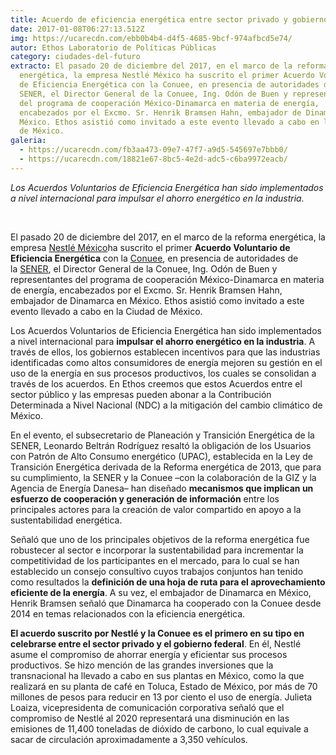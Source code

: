 ```yaml
---
title: Acuerdo de eficiencia energética entre sector privado y gobierno federal
date: 2017-01-08T06:27:13.512Z
img: https://ucarecdn.com/ebb0b4b4-d4f5-4685-9bcf-974afbcd5e74/
autor: Ethos Laboratorio de Políticas Públicas
category: ciudades-del-futuro
extracto: El pasado 20 de diciembre del 2017, en el marco de la reforma
  energética, la empresa Nestlé México ha suscrito el primer Acuerdo Voluntario
  de Eficiencia Energética con la Conuee, en presencia de autoridades de la
  SENER, el Director General de la Conuee, Ing. Odón de Buen y representantes
  del programa de cooperación México-Dinamarca en materia de energía,
  encabezados por el Excmo. Sr. Henrik Bramsen Hahn, embajador de Dinamarca en
  México. Ethos asistió como invitado a este evento llevado a cabo en la Ciudad
  de México.
galeria:
  - https://ucarecdn.com/fb3aa473-09e7-47f7-a9d5-545697e7bbb0/
  - https://ucarecdn.com/18821e67-8bc5-4e2d-adc5-c6ba9972eacb/
---
```

*Los Acuerdos Voluntarios de Eficiencia Energética han sido implementados a nivel internacional para impulsar el ahorro energético en la industria.*

 

El pasado 20 de diciembre del 2017, en el marco de la reforma energética, la empresa [Nestlé México](https://www.nestle.com.mx/)ha suscrito el primer **Acuerdo Voluntario de Eficiencia Energética** con la [Conuee](https://www.gob.mx/conuee), en presencia de autoridades de la [SENER](https://www.gob.mx/sener), el Director General de la Conuee, Ing. Odón de Buen y representantes del programa de cooperación México-Dinamarca en materia de energía, encabezados por el Excmo. Sr. Henrik Bramsen Hahn, embajador de Dinamarca en México. Ethos asistió como invitado a este evento llevado a cabo en la Ciudad de México.

Los Acuerdos Voluntarios de Eficiencia Energética han sido implementados a nivel internacional para **impulsar el ahorro energético en la industria**. A través de ellos, los gobiernos establecen incentivos para que las industrias identificadas como altos consumidores de energía mejoren su gestión en el uso de la energía en sus procesos productivos, los cuales se consolidan a través de los acuerdos. En Ethos creemos que estos Acuerdos entre el sector público y las empresas pueden abonar a la Contribución Determinada a Nivel Nacional (NDC) a la mitigación del cambio climático de México.

En el evento, el subsecretario de Planeación y Transición Energética de la SENER, Leonardo Beltrán Rodríguez resaltó la obligación de los Usuarios con Patrón de Alto Consumo energético (UPAC), establecida en la Ley de Transición Energética derivada de la Reforma energética de 2013, que para su cumplimiento, la SENER y la Conuee –con la colaboración de la GIZ y la Agencia de Energía Danesa– han diseñado **mecanismos que implican un esfuerzo de cooperación y generación de información** entre los principales actores para la creación de valor compartido en apoyo a la sustentabilidad energética.

Señaló que uno de los principales objetivos de la reforma energética fue robustecer al sector e incorporar la sustentabilidad para incrementar la competitividad de los participantes en el mercado, para lo cual se han establecido un consejo consultivo cuyos trabajos conjuntos han tenido como resultados la **definición de una hoja de ruta para el aprovechamiento eficiente de la energía**. A su vez, el embajador de Dinamarca en México, Henrik Bramsen señaló que Dinamarca ha cooperado con la Conuee desde 2014 en temas relacionados con la eficiencia energética.

**El acuerdo suscrito por Nestlé y la Conuee es el primero en su tipo en celebrarse entre el sector privado y el gobierno federal**. En él, Nestlé asume el compromiso de ahorrar energía y eficientar sus procesos productivos. Se hizo mención de las grandes inversiones que la transnacional ha llevado a cabo en sus plantas en México, como la que realizará en su planta de café en Toluca, Estado de México, por más de 70 millones de pesos para reducir en 13 por ciento el uso de energía. Julieta Loaiza, vicepresidenta de comunicación corporativa señaló que el compromiso de Nestlé al 2020 representará una disminución en las emisiones de 11,400 toneladas de dióxido de carbono, lo cual equivale a sacar de circulación aproximadamente a 3,350 vehículos.